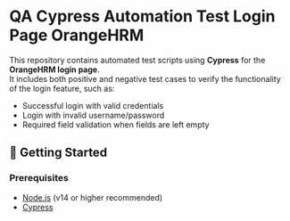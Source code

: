 # QA Cypress Automation Test Login Page OrangeHRM

This repository contains automated test scripts using **Cypress** for the **OrangeHRM login page**.  
It includes both positive and negative test cases to verify the functionality of the login feature, such as:
- Successful login with valid credentials
- Login with invalid username/password
- Required field validation when fields are left empty

## 🚀 Getting Started

### Prerequisites
- [Node.js](https://nodejs.org/) (v14 or higher recommended)
- [Cypress](https://www.cypress.io/)